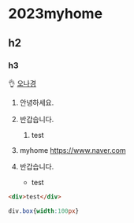 # 2023myhome
## h2
### h3
👌
[오나경](https://github.com/ohnk3605/2023web.git)
1. 안녕하세요.
1. 반갑습니다.
   1. test

1. myhome https://www.naver.com
1. 반갑습니다.
   - test

``` html
<div>test</div>
 ``` 

```css
div.box{width:100px}
```
